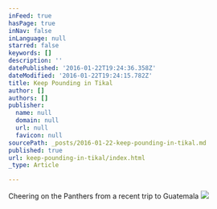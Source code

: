 ```yaml
---
inFeed: true
hasPage: true
inNav: false
inLanguage: null
starred: false
keywords: []
description: ''
datePublished: '2016-01-22T19:24:36.358Z'
dateModified: '2016-01-22T19:24:15.782Z'
title: Keep Pounding in Tikal
author: []
authors: []
publisher:
  name: null
  domain: null
  url: null
  favicon: null
sourcePath: _posts/2016-01-22-keep-pounding-in-tikal.md
published: true
url: keep-pounding-in-tikal/index.html
_type: Article

---
```

Cheering on the Panthers from a recent trip to Guatemala
![](https://the-grid-user-content.s3-us-west-2.amazonaws.com/64b906d4-fbd8-4854-98d4-e82258cc4fff.JPG)